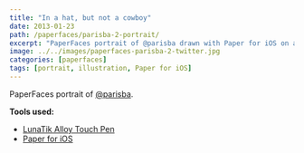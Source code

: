 ```yaml
---
title: "In a hat, but not a cowboy"
date: 2013-01-23
path: /paperfaces/parisba-2-portrait/
excerpt: "PaperFaces portrait of @parisba drawn with Paper for iOS on an iPad."
image: ../../images/paperfaces-parisba-2-twitter.jpg
categories: [paperfaces]
tags: [portrait, illustration, Paper for iOS]
---
```


PaperFaces portrait of [@parisba](https://twitter.com/parisba).

**Tools used:**

- [LunaTik Alloy Touch Pen](https://www.amazon.com/gp/product/B00821TR7G/ref=as_li_ss_tl?ie=UTF8&tag=mademist-20&linkCode=as2&camp=1789&creative=390957&creativeASIN=B00821TR7G)
- [Paper for iOS](https://paper.bywetransfer.com/)
